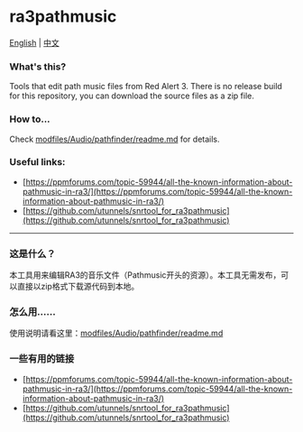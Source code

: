# ra3pathmusic
[English]() | [中文]()

### What's this?
Tools that edit path music files from Red Alert 3. There is no release build for this repository, you can download the source files as a zip file.

### How to...
Check [modfiles/Audio/pathfinder/readme.md](modfiles/Audio/pathfinder/readme.md) for details.

### Useful links:
- [https://ppmforums.com/topic-59944/all-the-known-information-about-pathmusic-in-ra3/](https://ppmforums.com/topic-59944/all-the-known-information-about-pathmusic-in-ra3/)
- [https://github.com/utunnels/snrtool_for_ra3pathmusic](https://github.com/utunnels/snrtool_for_ra3pathmusic)

-------------------------------------------------

### 这是什么？
本工具用来编辑RA3的音乐文件（Pathmusic开头的资源）。本工具无需发布，可以直接以zip格式下载源代码到本地。

### 怎么用……
使用说明请看这里：[modfiles/Audio/pathfinder/readme.md](modfiles/Audio/pathfinder/readme.md)

### 一些有用的链接
- [https://ppmforums.com/topic-59944/all-the-known-information-about-pathmusic-in-ra3/](https://ppmforums.com/topic-59944/all-the-known-information-about-pathmusic-in-ra3/)
- [https://github.com/utunnels/snrtool_for_ra3pathmusic](https://github.com/utunnels/snrtool_for_ra3pathmusic)

